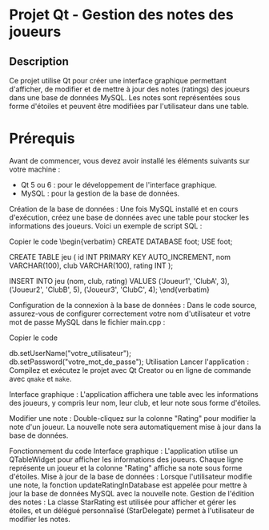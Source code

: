 # Projet Qt - Gestion des notes des joueurs

## Description
Ce projet utilise Qt pour créer une interface graphique permettant d'afficher, de modifier et de mettre à jour des notes (ratings) des joueurs dans une base de données MySQL. Les notes sont représentées sous forme d'étoiles et peuvent être modifiées par l'utilisateur dans une table.

# Prérequis
Avant de commencer, vous devez avoir installé les éléments suivants sur votre machine :

- Qt 5 ou 6 : pour le développement de l'interface graphique.
- MySQL : pour la gestion de la base de données.

Création de la base de données : Une fois MySQL installé et en cours d'exécution, créez une base de données avec une table pour stocker les informations des joueurs. Voici un exemple de script SQL :


Copier le code
\begin{verbatim}
CREATE DATABASE foot;
USE foot;

CREATE TABLE jeu (
    id INT PRIMARY KEY AUTO_INCREMENT,
    nom VARCHAR(100),
    club VARCHAR(100),
    rating INT
);

INSERT INTO jeu (nom, club, rating) VALUES
('Joueur1', 'ClubA', 3),
('Joueur2', 'ClubB', 5),
('Joueur3', 'ClubC', 4);
\end{verbatim}

Configuration de la connexion à la base de données : Dans le code source, assurez-vous de configurer correctement votre nom d'utilisateur et votre mot de passe MySQL dans le fichier main.cpp :


Copier le code

db.setUserName("votre_utilisateur");
db.setPassword("votre_mot_de_passe");
Utilisation
Lancer l'application : Compilez et exécutez le projet avec Qt Creator ou en ligne de commande avec `qmake` et `make`.

Interface graphique : L'application affichera une table avec les informations des joueurs, y compris leur nom, leur club, et leur note sous forme d'étoiles.

Modifier une note : Double-cliquez sur la colonne "Rating" pour modifier la note d'un joueur. La nouvelle note sera automatiquement mise à jour dans la base de données.

Fonctionnement du code
Interface graphique : L'application utilise un QTableWidget pour afficher les informations des joueurs. Chaque ligne représente un joueur et la colonne "Rating" affiche sa note sous forme d'étoiles.
Mise à jour de la base de données : Lorsque l'utilisateur modifie une note, la fonction updateRatingInDatabase est appelée pour mettre à jour la base de données MySQL avec la nouvelle note.
Gestion de l'édition des notes : La classe StarRating est utilisée pour afficher et gérer les étoiles, et un délégué personnalisé (StarDelegate) permet à l'utilisateur de modifier les notes.
